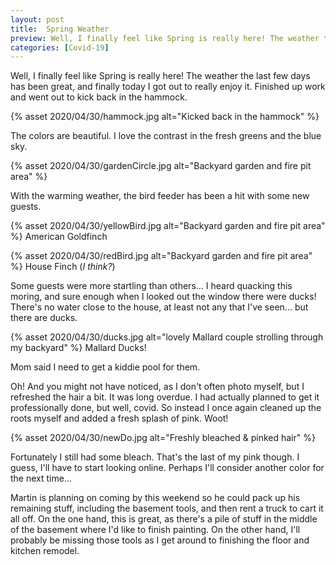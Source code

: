 ```yaml
---
layout: post
title:  Spring Weather
preview: Well, I finally feel like Spring is really here! The weather the last few days has been great, and finally today I got out to really enjoy it. Finished up work and went out to kick back in the hammock. 
categories: [Covid-19]
---
```


Well, I finally feel like Spring is really here! The weather the last few days has been great, and finally today I got out to really enjoy it. Finished up work and went out to kick back in the hammock. 

{% asset 2020/04/30/hammock.jpg alt="Kicked back in the hammock" %}

The colors are beautiful. I love the contrast in the fresh greens and the blue sky. 

{% asset 2020/04/30/gardenCircle.jpg alt="Backyard garden and fire pit area" %}

With the warming weather, the bird feeder has been a hit with some new guests. 

{% asset 2020/04/30/yellowBird.jpg alt="Backyard garden and fire pit area" %}
American Goldfinch

{% asset 2020/04/30/redBird.jpg alt="Backyard garden and fire pit area" %}
House Finch (*I think?*)

Some guests were more startling than others... I heard quacking this moring, and sure enough when I looked out the window there were ducks! There's no water close to the house, at least not any that I've seen... but there are ducks. 

{% asset 2020/04/30/ducks.jpg alt="lovely Mallard couple strolling through my backyard" %}
Mallard Ducks!

Mom said I need to get a kiddie pool for them.

Oh! And you might not have noticed, as I don't often photo myself, but I refreshed the hair a bit. It was long overdue. I had actually planned to get it professionally done, but well, covid.  So instead I once again cleaned up the roots myself and added a fresh splash of pink. Woot!  

{% asset 2020/04/30/newDo.jpg alt="Freshly bleached & pinked hair" %}

Fortunately I still had some bleach. That's the last of my pink though. I guess, I'll have to start looking online. Perhaps I'll consider another color for the next time...

Martin is planning on coming by this weekend so he could pack up his remaining stuff, including the basement tools, and then rent a truck to cart it all off. On the one hand, this is great, as there's a pile of stuff in the middle of the basement where I'd like to finish painting. On the other hand, I'll probably be missing those tools as I get around to finishing the floor and kitchen remodel. 
